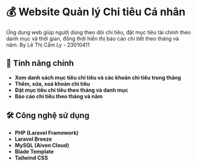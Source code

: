 # 💰 Website Quản lý Chi tiêu Cá nhân

Ứng dụng web giúp người dùng theo dõi chi tiêu, đặt mục tiêu tài chính theo danh mục và thời gian, đồng thời hiển thị báo cáo chi tiết theo tháng và năm.
By Lê Thị Cẩm Ly - 23010411

## 🚀 Tính năng chính
- **Xem danh sách mục tiêu chi tiêu và các khoản chi tiêu trong tháng**
- **Thêm, sửa, xoá khoản chi tiêu**
- **Đặt mục tiêu chi tiêu theo tháng và danh mục**
- **Báo cáo chi tiêu theo tháng và năm**

## 🛠️ Công nghệ sử dụng

- **PHP (Laravel Framework)**
- **Laravel Breeze**
- **MySQL (Aiven Cloud)**
- **Blade Template** 
- **Tailwind CSS**

